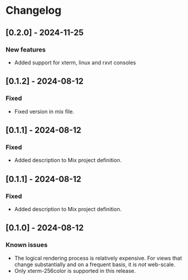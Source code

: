 # Changelog

## [0.2.0] - 2024-11-25

### New features

-  Added support for xterm, linux and rxvt consoles

## [0.1.2] - 2024-08-12

### Fixed

-  Fixed version in mix file.

## [0.1.1] - 2024-08-12

### Fixed

-  Added description to Mix project definition.

## [0.1.1] - 2024-08-12

### Fixed

-  Added description to Mix project definition.

## [0.1.0] - 2024-08-12

### Known issues

- The logical rendering process is relatively expensive. For views that change
  substantially and on a frequent basis, it is _not_ web-scale.
- Only xterm-256color is supported in this release.